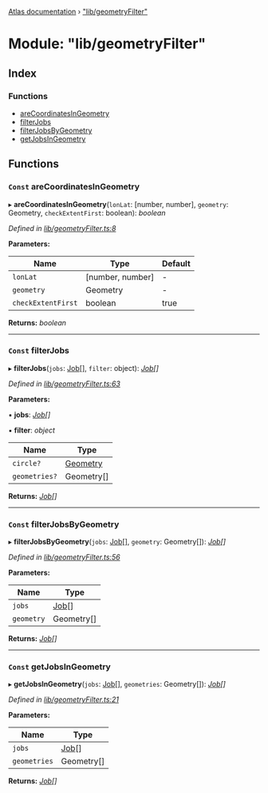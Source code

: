 [Atlas documentation](../globals.md) › ["lib/geometryFilter"](_lib_geometryfilter_.md)

# Module: "lib/geometryFilter"

## Index

### Functions

* [areCoordinatesInGeometry](_lib_geometryfilter_.md#const-arecoordinatesingeometry)
* [filterJobs](_lib_geometryfilter_.md#const-filterjobs)
* [filterJobsByGeometry](_lib_geometryfilter_.md#const-filterjobsbygeometry)
* [getJobsInGeometry](_lib_geometryfilter_.md#const-getjobsingeometry)

## Functions

### `Const` areCoordinatesInGeometry

▸ **areCoordinatesInGeometry**(`lonLat`: [number, number], `geometry`: Geometry, `checkExtentFirst`: boolean): *boolean*

*Defined in [lib/geometryFilter.ts:8](https://github.com/chronark/atlas/blob/ce984e8/src/lib/geometryFilter.ts#L8)*

**Parameters:**

Name | Type | Default |
------ | ------ | ------ |
`lonLat` | [number, number] | - |
`geometry` | Geometry | - |
`checkExtentFirst` | boolean | true |

**Returns:** *boolean*

___

### `Const` filterJobs

▸ **filterJobs**(`jobs`: [Job](../interfaces/_types_customtypes_.job.md)[], `filter`: object): *[Job](../interfaces/_types_customtypes_.job.md)[]*

*Defined in [lib/geometryFilter.ts:63](https://github.com/chronark/atlas/blob/ce984e8/src/lib/geometryFilter.ts#L63)*

**Parameters:**

▪ **jobs**: *[Job](../interfaces/_types_customtypes_.job.md)[]*

▪ **filter**: *object*

Name | Type |
------ | ------ |
`circle?` | [Geometry](../interfaces/_types_customtypes_.geometry.md) |
`geometries?` | Geometry[] |

**Returns:** *[Job](../interfaces/_types_customtypes_.job.md)[]*

___

### `Const` filterJobsByGeometry

▸ **filterJobsByGeometry**(`jobs`: [Job](../interfaces/_types_customtypes_.job.md)[], `geometry`: Geometry[]): *[Job](../interfaces/_types_customtypes_.job.md)[]*

*Defined in [lib/geometryFilter.ts:56](https://github.com/chronark/atlas/blob/ce984e8/src/lib/geometryFilter.ts#L56)*

**Parameters:**

Name | Type |
------ | ------ |
`jobs` | [Job](../interfaces/_types_customtypes_.job.md)[] |
`geometry` | Geometry[] |

**Returns:** *[Job](../interfaces/_types_customtypes_.job.md)[]*

___

### `Const` getJobsInGeometry

▸ **getJobsInGeometry**(`jobs`: [Job](../interfaces/_types_customtypes_.job.md)[], `geometries`: Geometry[]): *[Job](../interfaces/_types_customtypes_.job.md)[]*

*Defined in [lib/geometryFilter.ts:21](https://github.com/chronark/atlas/blob/ce984e8/src/lib/geometryFilter.ts#L21)*

**Parameters:**

Name | Type |
------ | ------ |
`jobs` | [Job](../interfaces/_types_customtypes_.job.md)[] |
`geometries` | Geometry[] |

**Returns:** *[Job](../interfaces/_types_customtypes_.job.md)[]*

